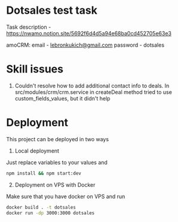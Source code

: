 # Dotsales test task

Task description - https://nwamo.notion.site/5692f6d4d5a94e68ba0cd452705e63e3

amoCRM:
email - lebronkukich@gmail.com
password - dotsales

# Skill issues

1. Couldn't resolve how to add additional contact info to deals.
   In src/modules/crm/crm.service in createDeal method tried to use custom_fields_values,
   but it didn't help

# Deployment

This project can be deployed in two ways

1. Local deployment

Just replace variables to your values and

```bash
npm install && npm start:dev
```

2. Deployment on VPS with Docker

Make sure that you have docker on VPS and run

```bash
docker build . -t dotsales
docker run -dp 3000:3000 dotsales
```

